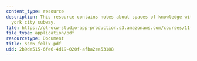 ```yaml
---
content_type: resource
description: This resource contains notes about spaces of knowledge within the new
  york city subway.
file: https://ol-ocw-studio-app-production.s3.amazonaws.com/courses/11-329-social-theory-and-the-city-fall-2005/2b9de5156fe64d19020fafba2ea53188_ssn6_felix.pdf
file_type: application/pdf
resourcetype: Document
title: ssn6_felix.pdf
uid: 2b9de515-6fe6-4d19-020f-afba2ea53188
---
```


